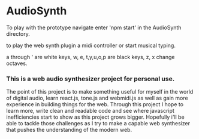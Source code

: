 # AudioSynth
To play with the prototype navigate enter 'npm start' in the AudioSynth directory.

to play the web synth plugin a midi controller or start musical typing.

a through ' are white keys,
w, e, t,y,u,o,p are black keys,
z, x change octaves.




### This is a web audio synthesizer project for personal use.
The point of this project is to make something useful for myself in the world of digital audio, learn react.js, tone.js and webmidi.js as well as gain more experience in building things for the web. Through this project
I hope to learn more, write clean and readable code and see where javascript inefficiencies start to show as this project grows bigger. Hopefully i'll be able to tackle those challenges as I try to make a capable web synthesizer that pushes the understanding of the modern web.
